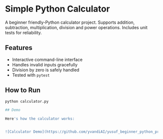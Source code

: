 # Simple Python Calculator

A beginner friendly-Python calculator project.
Supports addition, subtraction, multiplication, division and power operations.
Includes unit tests for reliability.

## Features
- Interactive command-line interface
- Handles invalid inputs gracefully
- Division by zero is safely handled
- Tested with `pytest`

## How to Run
```bash
python calculator.py

## Demo

Here's how the calculator works:


![Calculator Demo](https://github.com/yvandiAI/yusuf_beginner_python_projects/blob/main/calculator_demo.png?raw=true)

